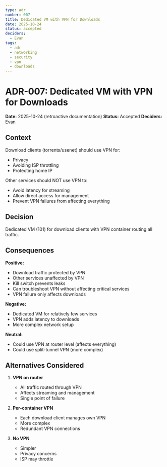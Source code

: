 ```yaml
---
type: adr
number: 007
title: Dedicated VM with VPN for Downloads
date: 2025-10-24
status: accepted
deciders:
  - Evan
tags:
  - adr
  - networking
  - security
  - vpn
  - downloads
---
```


# ADR-007: Dedicated VM with VPN for Downloads

**Date:** 2025-10-24 (retroactive documentation)
**Status:** Accepted
**Deciders:** Evan

## Context
Download clients (torrents/usenet) should use VPN for:
- Privacy
- Avoiding ISP throttling
- Protecting home IP

Other services should NOT use VPN to:
- Avoid latency for streaming
- Allow direct access for management
- Prevent VPN failures from affecting everything

## Decision
Dedicated VM (101) for download clients with VPN container routing all traffic.

## Consequences

**Positive:**
- Download traffic protected by VPN
- Other services unaffected by VPN
- Kill switch prevents leaks
- Can troubleshoot VPN without affecting critical services
- VPN failure only affects downloads

**Negative:**
- Dedicated VM for relatively few services
- VPN adds latency to downloads
- More complex network setup

**Neutral:**
- Could use VPN at router level (affects everything)
- Could use split-tunnel VPN (more complex)

## Alternatives Considered

1. **VPN on router**
   - All traffic routed through VPN
   - Affects streaming and management
   - Single point of failure

2. **Per-container VPN**
   - Each download client manages own VPN
   - More complex
   - Redundant VPN connections

3. **No VPN**
   - Simpler
   - Privacy concerns
   - ISP may throttle
